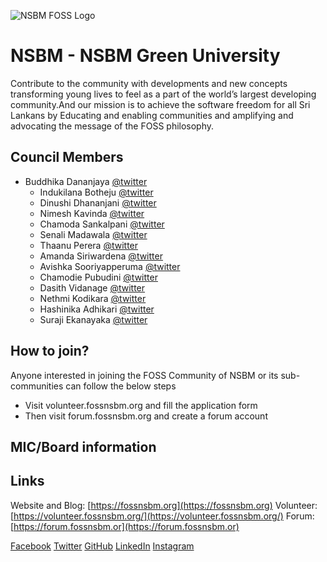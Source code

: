 ![NSBM FOSS Logo](https://github.com/fosslk/OpenDesign/blob/master/campus-clubs/NSBM/logo/2020/fossnsbmFullOriginal.png?raw=true#cc_logo)
# NSBM - NSBM Green University

Contribute to the community with developments and new concepts transforming young lives to feel as a part of the world’s largest developing community.And our mission is to achieve the software freedom for all Sri Lankans by Educating and enabling communities and amplifying and advocating the message of the FOSS philosophy.


## Council Members

* Buddhika Dananjaya [@twitter](https://twitter.com/BuddhikaDanan16)  
  - Indukilana Botheju [@twitter](https://twitter.com/IndukilanaB)
  - Dinushi Dhananjani [@twitter](https://twitter.com/vithanagedanu)
  - Nimesh Kavinda [@twitter](https://twitter.com/nimeshk_) 
  - Chamoda Sankalpani [@twitter](https://twitter.com/ChamodaSankalp2)
  - Senali Madawala [@twitter](https://twitter.com/MadawalaSenali)
  - Thaanu Perera [@twitter](https://twitter.com/ThaanuPerera)
  - Amanda Siriwardena [@twitter](https://twitter.com/AmandaSiriward1)
  - Avishka Sooriyapperuma [@twitter](https://twitter.com/AvishkaSooriya2)
  - Chamodie Pubudini [@twitter](https://twitter.com/CPubudini)
  - Dasith Vidanage [@twitter](https://twitter.com/dasithsv)
  - Nethmi Kodikara [@twitter](https://twitter.com/kodikara_nethmi)
  - Hashinika Adhikari [@twitter](https://twitter.com/)
  - Suraji Ekanayaka [@twitter](https://twitter.com/SurajiEkanayaka)


## How to join?

Anyone interested in joining the FOSS Community of NSBM or its sub-communities can follow the below steps

- Visit volunteer.fossnsbm.org and fill the application form
- Then visit forum.fossnsbm.org and create a forum account

## MIC/Board information

## Links

Website and Blog: [https://fossnsbm.org](https://fossnsbm.org)
Volunteer: [https://volunteer.fossnsbm.org/](https://volunteer.fossnsbm.org/)
Forum: [https://forum.fossnsbm.or](https://forum.fossnsbm.or)

[Facebook](https://www.facebook.com/foss.nsbm)
[Twitter](https://twitter.com/fossnsbm)
[GitHub](https://github.com/fossnsbm)
[LinkedIn](https://www.linkedin.com/company/fossnsbm/)
[Instagram](https://www.instagram.com/fossnsbm/)


